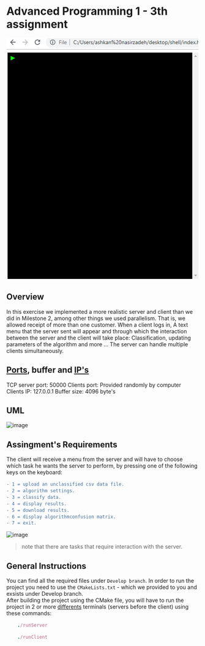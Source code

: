 # Advanced Programming 1 - 3th assignment
![Alt Text](https://github.com/ashkan-nasirzadeh/simpleShell/blob/master/README%20assets/shell-gif.gif)
## Overview
In this exercise we implemented a more realistic server and client than we did in Milestone 2, among other things we used parallelism. That is, we allowed receipt of more than one customer.
When a client logs in,
A text menu that the server sent will appear and through which the interaction between the server and the client will take place:
Classification, updating parameters of the algorithm and more ...
The server can handle multiple clients simultaneously.
## <a href="https://he.wikipedia.org/wiki/%D7%A4%D7%95%D7%A8%D7%98_(%D7%AA%D7%A7%D7%A9%D7%95%D7%A8%D7%AA)">Ports</a>, buffer and <a href="https://he.wikipedia.org/wiki/Internet_Protocol">IP's</a>
TCP server port: 50000
Clients port: Provided randomly by computer
Clients IP: 127.0.0.1
Buffer size: 4096 byte's 
## UML
![image](https://user-images.githubusercontent.com/88191199/130476610-47e785cb-3927-45ab-b6db-7a90cb8d757b.png)
## Assingment's Requirements
The client will receive a menu from the server and will have to choose which task he wants the server to perform,
by pressing one of the following keys on the keyboard:
```diff
- 1 = upload an unclassified csv data file.
- 2 = algorithm settings.
- 3 = classify data.
- 4 = display results.
- 5 = download results.
- 6 = display algorithmconfusion matrix.
- 7 = exit.
```
![image](https://user-images.githubusercontent.com/88191199/134007506-0300f4c0-9685-4da1-b439-97c863107bd4.png)
> note that there are tasks that require interaction with the server.
 

## General Instructions
You can find all the required files under `Develop branch`.
In order to run the project you need to use the `CMakeLists.txt` - which we provided to you and exsists under Develop branch. <br/>
After building the project using the CMake file, you will have to run the project in 2 or more <ins>differents</ins> terminals (servers before the client) using these commands:
```ruby
    ./runServer
```
```ruby
    ./runClient
```
